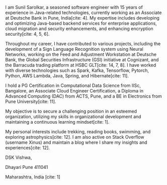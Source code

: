 I am Sunil Sarolkar, a seasoned software engineer with 15 years of experience in Java-related technologies, currently working as an Associate at Deutsche Bank in Pune, India[cite: 4]. My expertise includes developing and optimizing Java-based backend services for enterprise applications, cloud migration and security enhancements, and enhancing encryption security[cite: 4, 5, 6].

Throughout my career, I have contributed to various projects, including the development of a Sign Language Recognition system using Neural Networks, working on the Feed and Adjustment Workstation at Deutsche Bank, the Global Securities Infrastructure (GSI) initiative at Cognizant, and the Barracuda trading platform at HSBC GLT[cite: 14, 7, 8]. I have worked with diverse technologies such as Spark, Kafka, Tensorflow, Pytorch, Python, AWS Lambda, Java, Spring, and Hibernate[cite: 11].

I hold a PG Certification in Computational Data Science from IISc, Bangalore, an Associate Cloud Engineer Certification, a Diploma in Advanced Computing (DAC) from ACTS, Pune, and a BE in Electronics from Pune University[cite: 11].

My objective is to secure a challenging position in an esteemed organization, utilizing my skills in organizational development and maintaining a continuous learning mindset[cite: 1].

My personal interests include trekking, reading books, swimming, and exploring astrophysics[cite: 12]. I am also active on Stack Overflow (username Xinus) and maintain a blog where I share my insights and experiences[cite: 12].

DSK Vishwa,

Dhayari Pune 411041

Maharashtra, India [cite: 1]
